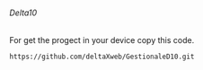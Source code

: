 ###### Delta10
For get the progect in your device copy this code.
````
https://github.com/deltaXweb/GestionaleD10.git
````
